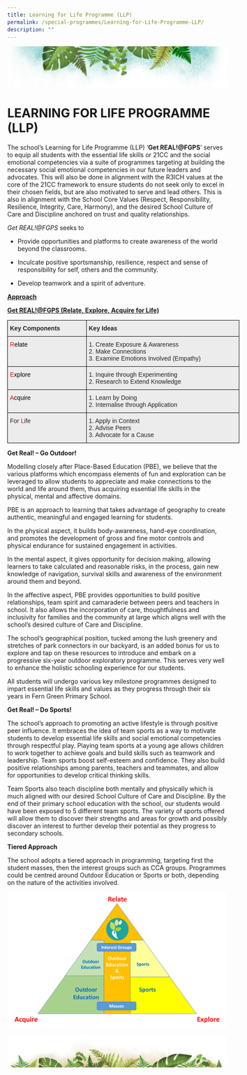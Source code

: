 ```yaml
---
title: Learning for Life Programme (LLP)
permalink: /special-programmes/Learning-for-Life-Programme-LLP/
description: ""
---
```

![](/images/Banner.png)

# LEARNING FOR LIFE PROGRAMME (LLP)

The school’s Learning for Life Programme (LLP) ‘<b>Get REAL!@FGPS</b>’ serves to equip all students with the essential life skills or 21CC and the social emotional competencies via a suite of programmes targeting at building the necessary social emotional competencies in our future leaders and advocates. This will also be done in alignment with the R3ICH values at the core of the 21CC framework to ensure students do not seek only to excel in their chosen fields, but are also motivated to serve and lead others. This is also in alignment with the School Core Values (Respect, Responsibility, Resilience, Integrity, Care, Harmony), and the desired School Culture of Care and Discipline anchored on trust and quality relationships.

<i>Get REAL!@FGPS</i> seeks to

* Provide opportunities and platforms to create awareness of the world beyond the classrooms.

* Inculcate positive sportsmanship, resilience, respect and sense of responsibility for self, others and the community.

* Develop teamwork and a spirit of adventure.


<u> <b> Approach </b> </u>


<u> <b> Get REAL!@FGPS (Relate, Explore, Acquire for Life) </b> </u>

<style type="text/css">
.tg  {border-collapse:collapse;border-spacing:0;}
.tg td{border-color:black;border-style:solid;border-width:1px;font-family:Arial, sans-serif;font-size:14px;
  overflow:hidden;padding:10px 5px;word-break:normal;}
.tg th{border-color:black;border-style:solid;border-width:1px;font-family:Arial, sans-serif;font-size:14px;
  font-weight:normal;overflow:hidden;padding:10px 5px;word-break:normal;}
.tg .tg-emg8{background-color:#ECECEC;color:#222;text-align:left;vertical-align:top}
.tg .tg-egno{background-color:#ECECEC;color:#F00;text-align:left;vertical-align:top}
.tg .tg-b4br{background-color:#ECECEC;color:#222;font-weight:bold;text-align:left;vertical-align:top}
</style>
<table class="tg" style="undefined;table-layout: fixed; width: 532px">
<colgroup>
<col style="width: 181px">
<col style="width: 351px">
</colgroup>
<thead>
  <tr>
    <th class="tg-b4br">Key Components</th>
    <th class="tg-b4br">Key Ideas</th>
  </tr>
</thead>
<tbody>
  <tr>
    <td class="tg-egno">R<span style="color:#000">elate</span></td>
    <td class="tg-emg8">1.    Create Exposure &amp; Awareness<br>2.    Make Connections<br>3.    Examine Emotions Involved (Empathy)</td>
  </tr>
  <tr>
    <td class="tg-egno">E<span style="color:#000">xplore</span></td>
    <td class="tg-emg8">1.    Inquire through Experimenting<br>2.    Research to Extend Knowledge</td>
  </tr>
  <tr>
    <td class="tg-egno">A<span style="color:#000">cquire</span></td>
    <td class="tg-emg8">1.    Learn by Doing<br>2.    Internalise through Application</td>
  </tr>
  <tr>
    <td class="tg-emg8">For <span style="color:#F00">L</span>ife</td>
    <td class="tg-emg8">1.    Apply in Context<br>2.    Advise Peers<br>3.    Advocate for a Cause</td>
  </tr>
</tbody>
</table>


<b> Get Real! – Go Outdoor! </b>

Modelling closely after Place-Based Education (PBE), we believe that the various platforms which encompass elements of fun and exploration can be leveraged to allow students to appreciate and make connections to the world and life around them, thus acquiring essential life skills in the physical, mental and affective domains.  

PBE is an approach to learning that takes advantage of geography to create authentic, meaningful and engaged learning for students.

In the physical aspect, it builds body-awareness, hand-eye coordination, and promotes the development of gross and fine motor controls and physical endurance for sustained engagement in activities.

In the mental aspect, it gives opportunity for decision making, allowing learners to take calculated and reasonable risks, in the process, gain new knowledge of navigation, survival skills and awareness of the environment around them and beyond.

In the affective aspect, PBE provides opportunities to build positive relationships, team spirit and camaraderie between peers and teachers in school. It also allows the incorporation of care, thoughtfulness and inclusivity for families and the community at large which aligns well with the school’s desired culture of Care and Discipline.

The school’s geographical position, tucked among the lush greenery and stretches of park connectors in our backyard, is an added bonus for us to explore and tap on these resources to introduce and embark on a progressive six-year outdoor exploratory programme. This serves very well to enhance the holistic schooling experience for our students.

All students will undergo various key milestone programmes designed to impart essential life skills and values as they progress through their six years in Fern Green Primary School.


<b> Get Real! – Do Sports! </b>

The school’s approach to promoting an active lifestyle is through positive peer influence. It embraces the idea of team sports as a way to motivate students to develop essential life skills and social emotional competencies through respectful play. Playing team sports at a young age allows children to work together to achieve goals and build skills such as teamwork and leadership. Team sports boost self-esteem and confidence. They also build positive relationships among parents, teachers and teammates, and allow for opportunities to develop critical thinking skills.

Team Sports also teach discipline both mentally and physically which is much aligned with our desired School Culture of Care and Discipline. By the end of their primary school education with the school, our students would have been exposed to 5 different team sports. The variety of sports offered will allow them to discover their strengths and areas for growth and possibly discover an interest to further develop their potential as they progress to secondary schools.


<b> Tiered Approach </b>

The school adopts a tiered approach in programming, targeting first the student masses, then the interest groups such as CCA groups. Programmes could be centred around Outdoor Education or Sports or both, depending on the nature of the activities involved.

![](/images/LLP/LLP.png)

![](/images/bg-bottom.png)